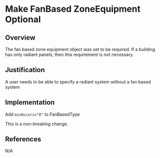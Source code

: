 # Make FanBased ZoneEquipment Optional

## Overview

The fan based zone equipment object was set to be required. If a building has only radiant panels, then this requirement is not necessary.

## Justification

A user needs to be able to specify a radiant system without a fan based system

## Implementation

Add `minOccurs="0"` to FanBasedType

This is a non-breaking change.

## References

N/A

